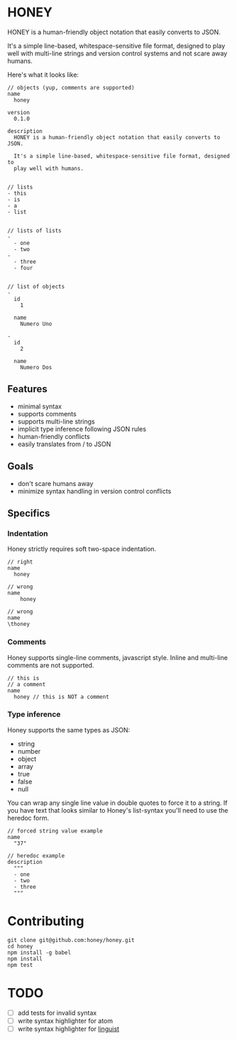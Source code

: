 # HONEY

HONEY is a human-friendly object notation that easily converts to JSON.

It's a simple line-based, whitespace-sensitive file format,
designed to play well with multi-line strings and version control systems and
not scare away humans.

Here's what it looks like:

```
// objects (yup, comments are supported)
name
  honey

version
  0.1.0

description
  HONEY is a human-friendly object notation that easily converts to JSON.

  It's a simple line-based, whitespace-sensitive file format, designed to
  play well with humans.


// lists
- this
- is
- a
- list


// lists of lists
-
  - one
  - two
-
  - three
  - four


// list of objects
-
  id
    1

  name
    Numero Uno

-
  id
    2

  name
    Numero Dos
```

## Features

- minimal syntax
- supports comments
- supports multi-line strings
- implicit type inference following JSON rules
- human-friendly conflicts
- easily translates from / to JSON

## Goals

- don't scare humans away
- minimize syntax handling in version control conflicts

## Specifics

### Indentation

Honey strictly requires soft two-space indentation.

```
// right
name
  honey

// wrong
name
    honey

// wrong
name
\thoney
```

### Comments

Honey supports single-line comments, javascript style.
Inline and multi-line comments are not supported.

```
// this is
// a comment
name
  honey // this is NOT a comment
```

### Type inference

Honey supports the same types as JSON:

- string
- number
- object
- array
- true
- false
- null

You can wrap any single line value in double quotes to force it to a string.
If you have text that looks similar to Honey's list-syntax you'll need to use
the heredoc form.

```
// forced string value example
name
  "37"

// heredoc example
description
  """
  - one
  - two
  - three
  """
```

# Contributing

```
git clone git@github.com:honey/honey.git
cd honey
npm install -g babel
npm install
npm test
```

# TODO

- [ ] add tests for invalid syntax
- [ ] write syntax highlighter for atom
- [ ] write syntax highlighter for [linguist](https://github.com/github/linguist)
